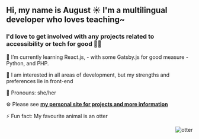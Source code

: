 ## Hi, my name is August ☀️ I'm a multilingual developer who loves teaching~

### I'd love to get involved with any projects related to accessibility or tech for good 🦸‍♀️

🌱 I’m currently learning React.js, - with some Gatsby.js for good measure - Python, and PHP. 

🎨 I am interested in all areas of development, but my strengths and preferences lie in front-end 

📝 Pronouns: she/her

⚙️ Please see **[my personal site for projects and more information](https://augustdev.netlify.app/)**

⚡ Fun fact: My favourite animal is an otter

<img align="right" alt="otter" src="https://image.shutterstock.com/image-photo/image-150nw-486183526.jpg"/>
